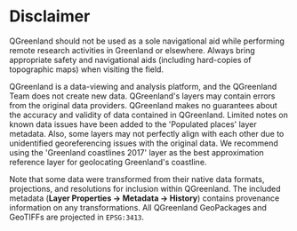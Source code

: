 # Disclaimer

QGreenland should not be used as a sole navigational aid while performing remote
research activities in Greenland or elsewhere. Always bring appropriate safety
and navigational aids (including hard-copies of topographic maps) when visiting
the field.

QGreenland is a data-viewing and analysis platform, and the QGreenland Team does
not create new data. QGreenland's layers may contain errors from the original
data providers. QGreenland makes no guarantees about the accuracy and validity
of data contained in QGreenland. Limited notes on known data issues have been
added to the 'Populated places' layer metadata. Also, some layers may not
perfectly align with each other due to unidentified georeferencing issues with
the original data. We recommend using the 'Greenland coastlines 2017' layer as
the best approximation reference layer for geolocating Greenland's coastline.

Note that some data were transformed from their native data formats,
projections, and resolutions for inclusion within QGreenland. The included
metadata (**Layer Properties -> Metadata -> History**) contains provenance information
on any transformations. All QGreenland GeoPackages and GeoTIFFs are projected
in `EPSG:3413`.
